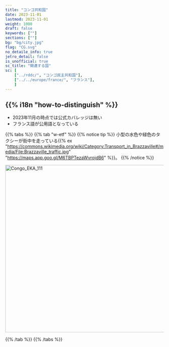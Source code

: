 ```yaml
---
title: "コンゴ共和国"
date: 2023-11-01
lastmod: 2023-11-01
weight: 1000
draft: false
keywords: [""]
sections: [""]
bg: "bg/city.jpg"
flag: "CG.svg"
no_detaile_info: true
jetro_detail: false
is_unofficial: true
sc_title: "関連する国"
sc: [
    ["../rddc/", "コンゴ民主共和国"],
    ["../../europe/france/", "フランス"],
    ]
---
```


<div class="main-desciption country-description">
    <h2 class="section-title">{{% i18n "how-to-distinguish" %}}</h2>
    <ul class="rule-list">
        <li>2023年11月の時点では公式カバレッジは無い</li>
        <li>フランス語が公用語となっている</li>
    </ul>
</div>

{{% tabs %}}
{{% tab "w-etf" %}}
{{% notice tip %}}
小型の水色や緑色のタクシーが街中を走っている{{% ex "https://commons.wikimedia.org/wiki/Category:Transport_in_Brazzaville#/media/File:Brazzaville_traffic.jpg" "https://maps.app.goo.gl/M6TBPTezaWvrojdB6" %}}。
{{% /notice %}}
<div class="googlemap-if no-margin">
<a data-flickr-embed="true" href="https://www.flickr.com/photos/benoa49/9074837221/in/photolist-2enAX6p-ePUUWH-2etyyB4-98KUBq-2aU3S8Z-2bsHHMh-b6pum6-Jd912P-98KSHu-NCQVG6-4fpie-f5hdb7-4P4KW5-ekNhLv-2eEKFwC-29weiS9-21Ts6Y7-27trBB1-y9kteA-Q9MHvm-NCQVUk-G1yNXR-P8m4HB-Q9MYfb-6JDSqK" title="Congo_EKA_111"><img src="https://live.staticflickr.com/3688/9074837221_83fd4a9fcb_c.jpg" width="800" height="533" alt="Congo_EKA_111"/></a><script async src="//embedr.flickr.com/assets/client-code.js" charset="utf-8"></script>
</div>

{{% /tab %}}
{{% /tabs %}}